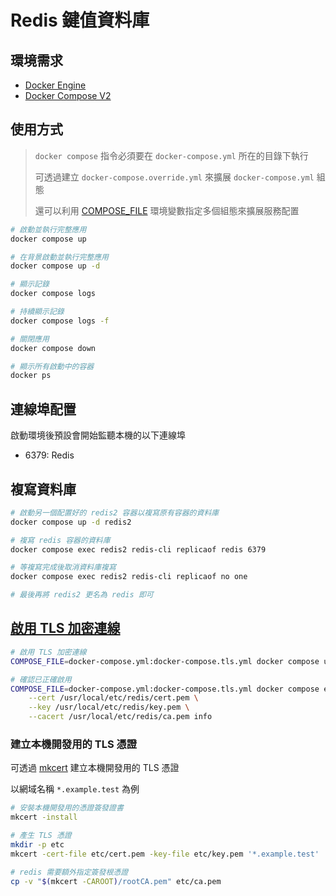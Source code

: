 # Redis 鍵值資料庫

## 環境需求

- [Docker Engine](https://docs.docker.com/install/)
- [Docker Compose V2](https://docs.docker.com/compose/cli-command/)

## 使用方式

> `docker compose` 指令必須要在 `docker-compose.yml` 所在的目錄下執行
>
> 可透過建立 `docker-compose.override.yml` 來擴展 `docker-compose.yml` 組態
>
> 還可以利用 [COMPOSE_FILE](https://docs.docker.com/compose/reference/envvars/#compose_file) 環境變數指定多個組態來擴展服務配置

```sh
# 啟動並執行完整應用
docker compose up

# 在背景啟動並執行完整應用
docker compose up -d

# 顯示記錄
docker compose logs

# 持續顯示記錄
docker compose logs -f

# 關閉應用
docker compose down

# 顯示所有啟動中的容器
docker ps
```

## 連線埠配置

啟動環境後預設會開始監聽本機的以下連線埠

- 6379: Redis

## 複寫資料庫

```sh
# 啟動另一個配置好的 redis2 容器以複寫原有容器的資料庫
docker compose up -d redis2

# 複寫 redis 容器的資料庫
docker compose exec redis2 redis-cli replicaof redis 6379

# 等複寫完成後取消資料庫複寫
docker compose exec redis2 redis-cli replicaof no one

# 最後再將 redis2 更名為 redis 即可
```

## [啟用 TLS 加密連線](https://redis.io/topics/encryption)

```sh
# 啟用 TLS 加密連線
COMPOSE_FILE=docker-compose.yml:docker-compose.tls.yml docker compose up -d

# 確認已正確啟用
COMPOSE_FILE=docker-compose.yml:docker-compose.tls.yml docker compose exec redis redis-cli -p 6380 --tls \
    --cert /usr/local/etc/redis/cert.pem \
    --key /usr/local/etc/redis/key.pem \
    --cacert /usr/local/etc/redis/ca.pem info
```

### 建立本機開發用的 TLS 憑證

可透過 [mkcert](https://github.com/FiloSottile/mkcert) 建立本機開發用的 TLS 憑證

以網域名稱 `*.example.test` 為例

```sh
# 安裝本機開發用的憑證簽發證書
mkcert -install

# 產生 TLS 憑證
mkdir -p etc
mkcert -cert-file etc/cert.pem -key-file etc/key.pem '*.example.test'

# redis 需要額外指定簽發根憑證
cp -v "$(mkcert -CAROOT)/rootCA.pem" etc/ca.pem
```
